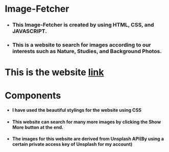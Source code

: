 # Image-Fetcher
* <h3> This Image-Fetcher is created by using HTML, CSS, and JAVASCRIPT. <h3/>
* <h3> This is a website to search for images according to our interests such as Nature, Studies, and Background Photos. <h3/>
# This is the website [link](https://photo-pipeline.netlify.com/)
# Components 
* <h4> I have used the beautiful stylings for the website using CSS <h4/>
* <h4> This website can search for many more images by clicking the Show More button at the end. <h4/>
* <h4> The images for this website are derived from Unsplash API(By using a certain private access key of Unsplash for my account) <h4/>
  


















